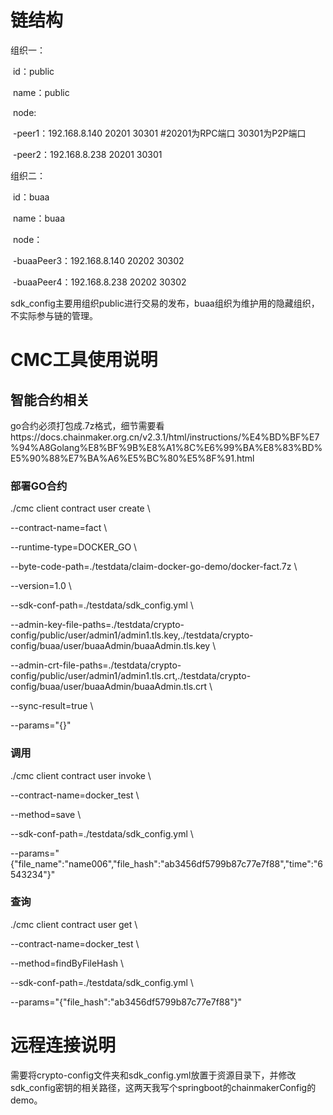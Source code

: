 # 链结构

组织一：

​	id：public

​	name：public

​	node: 

​		-peer1：192.168.8.140 20201 30301 #20201为RPC端口 30301为P2P端口

​		-peer2：192.168.8.238 20201 30301

组织二：

​	id：buaa

​	name：buaa

​	node：

​		-buaaPeer3：192.168.8.140 20202 30302

​		-buaaPeer4：192.168.8.238 20202 30302

sdk_config主要用组织public进行交易的发布，buaa组织为维护用的隐藏组织，不实际参与链的管理。

# CMC工具使用说明

## 智能合约相关

go合约必须打包成.7z格式，细节需要看https://docs.chainmaker.org.cn/v2.3.1/html/instructions/%E4%BD%BF%E7%94%A8Golang%E8%BF%9B%E8%A1%8C%E6%99%BA%E8%83%BD%E5%90%88%E7%BA%A6%E5%BC%80%E5%8F%91.html

### 部署GO合约

./cmc client contract user create \\

--contract-name=fact \\ 

--runtime-type=DOCKER_GO \\

--byte-code-path=./testdata/claim-docker-go-demo/docker-fact.7z \\

--version=1.0 \\

--sdk-conf-path=./testdata/sdk_config.yml \\

--admin-key-file-paths=./testdata/crypto-config/public/user/admin1/admin1.tls.key,./testdata/crypto-config/buaa/user/buaaAdmin/buaaAdmin.tls.key \\

--admin-crt-file-paths=./testdata/crypto-config/public/user/admin1/admin1.tls.crt,./testdata/crypto-config/buaa/user/buaaAdmin/buaaAdmin.tls.crt \\

--sync-result=true \\

--params="{}"

### 调用

./cmc client contract user invoke \\

--contract-name=docker_test \\

 --method=save \\

--sdk-conf-path=./testdata/sdk_config.yml \\

--params="{\"file_name\":\"name006\",\"file_hash\":\"ab3456df5799b87c77e7f88\",\"time\":\"6543234\"}"

### 查询

./cmc client contract user get \\

--contract-name=docker_test \\

--method=findByFileHash \\

--sdk-conf-path=./testdata/sdk_config.yml \

--params="{\"file_hash\":\"ab3456df5799b87c77e7f88\"}"

# 远程连接说明

需要将crypto-config文件夹和sdk_config.yml放置于资源目录下，并修改sdk_config密钥的相关路径，这两天我写个springboot的chainmakerConfig的demo。